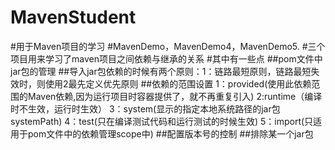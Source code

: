 # MavenStudent
#用于Maven项目的学习
#MavenDemo，MavenDemo4，MavenDemo5.
#三个项目用来学习了maven项目之间依赖与继承的关系
#其中有一些点
##pom文件中jar包的管理
##导入jar包依赖的时候有两个原则：1：链路最短原则，链路最短失效时，则使用2最先定义优先原则
##依赖的范围设置
                    1：provided(使用此依赖范围的Maven依赖,因为运行项目时容器提供了，就不再重复引入)
                    2:runtime（编译时不生效，运行时生效）
                    3：system(显示的指定本地系统路径的jar包systemPath)
                    4：test(只在编译测试代码和运行测试的时候生效)
                    5：import(只适用于pom文件中的依赖管理scope中)
##配置版本号的控制
##排除某一个jar包